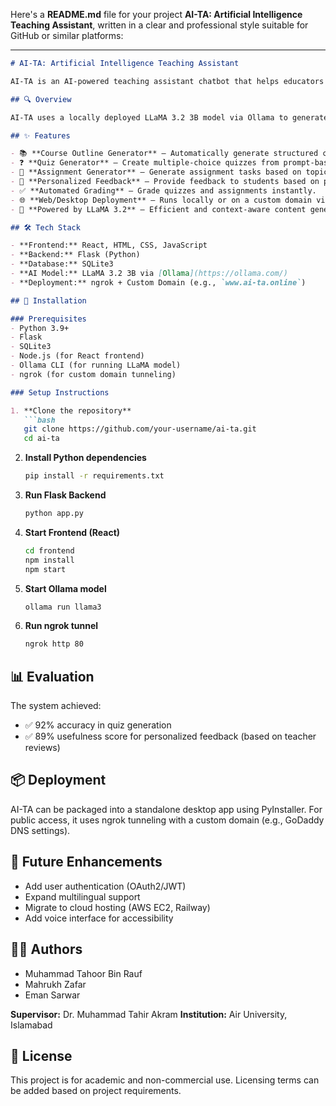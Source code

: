 Here's a **README.md** file for your project **AI-TA: Artificial Intelligence Teaching Assistant**, written in a clear and professional style suitable for GitHub or similar platforms:

---

````markdown
# AI-TA: Artificial Intelligence Teaching Assistant

AI-TA is an AI-powered teaching assistant chatbot that helps educators automate routine academic tasks such as course outline creation, quiz and assignment generation, grading, and personalized feedback. The system is designed to save teachers time, reduce workload, and improve the learning experience for students.

## 🔍 Overview

AI-TA uses a locally deployed LLaMA 3.2 3B model via Ollama to generate high-quality educational content. The application is built with Python (Flask), React, and SQLite3. It supports both web and desktop environments and is accessible through a custom domain using ngrok tunneling.

## ✨ Features

- 📚 **Course Outline Generator** – Automatically generate structured course plans.
- ❓ **Quiz Generator** – Create multiple-choice quizzes from prompt-based inputs.
- 📝 **Assignment Generator** – Generate assignment tasks based on topics.
- 🧠 **Personalized Feedback** – Provide feedback to students based on performance.
- ✅ **Automated Grading** – Grade quizzes and assignments instantly.
- 🌐 **Web/Desktop Deployment** – Runs locally or on a custom domain via ngrok.
- 🤖 **Powered by LLaMA 3.2** – Efficient and context-aware content generation.

## 🛠️ Tech Stack

- **Frontend:** React, HTML, CSS, JavaScript
- **Backend:** Flask (Python)
- **Database:** SQLite3
- **AI Model:** LLaMA 3.2 3B via [Ollama](https://ollama.com/)
- **Deployment:** ngrok + Custom Domain (e.g., `www.ai-ta.online`)

## 🚀 Installation

### Prerequisites
- Python 3.9+
- Flask
- SQLite3
- Node.js (for React frontend)
- Ollama CLI (for running LLaMA model)
- ngrok (for custom domain tunneling)

### Setup Instructions

1. **Clone the repository**  
   ```bash
   git clone https://github.com/your-username/ai-ta.git
   cd ai-ta
````

2. **Install Python dependencies**

   ```bash
   pip install -r requirements.txt
   ```

3. **Run Flask Backend**

   ```bash
   python app.py
   ```

4. **Start Frontend (React)**

   ```bash
   cd frontend
   npm install
   npm start
   ```

5. **Start Ollama model**

   ```bash
   ollama run llama3
   ```

6. **Run ngrok tunnel**

   ```bash
   ngrok http 80
   ```

## 📊 Evaluation

The system achieved:

* ✅ 92% accuracy in quiz generation
* ✅ 89% usefulness score for personalized feedback (based on teacher reviews)

## 📦 Deployment

AI-TA can be packaged into a standalone desktop app using PyInstaller. For public access, it uses ngrok tunneling with a custom domain (e.g., GoDaddy DNS settings).

## 🧩 Future Enhancements

* Add user authentication (OAuth2/JWT)
* Expand multilingual support
* Migrate to cloud hosting (AWS EC2, Railway)
* Add voice interface for accessibility

## 👨‍💻 Authors

* Muhammad Tahoor Bin Rauf
* Mahrukh Zafar
* Eman Sarwar

**Supervisor:** Dr. Muhammad Tahir Akram
**Institution:** Air University, Islamabad

## 📄 License

This project is for academic and non-commercial use. Licensing terms can be added based on project requirements.

